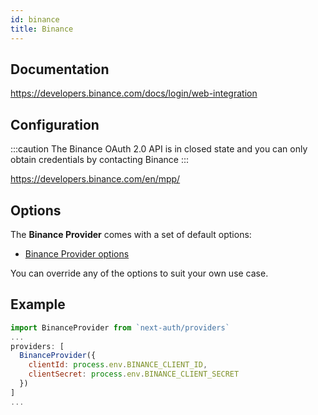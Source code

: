 ```yaml
---
id: binance
title: Binance
---
```


## Documentation

https://developers.binance.com/docs/login/web-integration

## Configuration
:::caution
The Binance OAuth 2.0 API is in closed state and you can only obtain credentials by contacting Binance
:::

https://developers.binance.com/en/mpp/



## Options

The **Binance Provider** comes with a set of default options:

- [Binance Provider options](https://github.com/nextauthjs/next-auth/blob/beta/src/providers/binance.js)

You can override any of the options to suit your own use case.

## Example

```js
import BinanceProvider from `next-auth/providers`
...
providers: [
  BinanceProvider({
    clientId: process.env.BINANCE_CLIENT_ID,
    clientSecret: process.env.BINANCE_CLIENT_SECRET
  })
]
...
```
